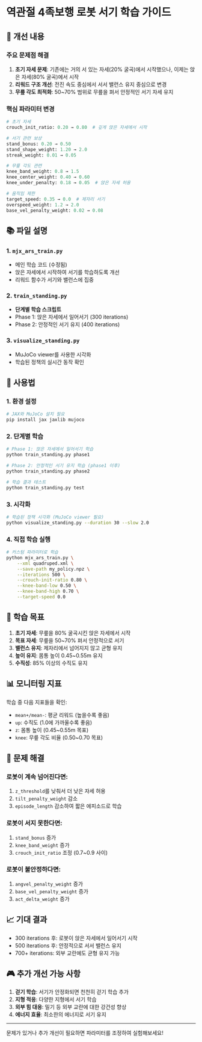# 역관절 4족보행 로봇 서기 학습 가이드

## 🤖 개선 내용

### 주요 문제점 해결
1. **초기 자세 문제**: 기존에는 거의 서 있는 자세(20% 굴곡)에서 시작했으나, 이제는 앉은 자세(80% 굴곡)에서 시작
2. **리워드 구조 개선**: 전진 속도 중심에서 서서 밸런스 유지 중심으로 변경
3. **무릎 각도 최적화**: 50~70% 범위로 무릎을 펴서 안정적인 서기 자세 유지

### 핵심 파라미터 변경
```python
# 초기 자세
crouch_init_ratio: 0.20 → 0.80  # 깊게 앉은 자세에서 시작

# 서기 관련 보상
stand_bonus: 0.20 → 0.50
stand_shape_weight: 1.20 → 2.0
streak_weight: 0.01 → 0.05

# 무릎 각도 관련  
knee_band_weight: 0.8 → 1.5
knee_center_weight: 0.40 → 0.60
knee_under_penalty: 0.18 → 0.05  # 앉은 자세 허용

# 움직임 제한
target_speed: 0.35 → 0.0  # 제자리 서기
overspeed_weight: 1.2 → 2.0
base_vel_penalty_weight: 0.02 → 0.08
```

## 📚 파일 설명

### 1. `mjx_ars_train.py`
- 메인 학습 코드 (수정됨)
- 앉은 자세에서 시작하여 서기를 학습하도록 개선
- 리워드 함수가 서기와 밸런스에 집중

### 2. `train_standing.py`
- **단계별 학습 스크립트**
- Phase 1: 앉은 자세에서 일어서기 (300 iterations)
- Phase 2: 안정적인 서기 유지 (400 iterations)

### 3. `visualize_standing.py`
- MuJoCo viewer를 사용한 시각화
- 학습된 정책의 실시간 동작 확인

## 🚀 사용법

### 1. 환경 설정
```bash
# JAX와 MuJoCo 설치 필요
pip install jax jaxlib mujoco
```

### 2. 단계별 학습
```bash
# Phase 1: 앉은 자세에서 일어서기 학습
python train_standing.py phase1

# Phase 2: 안정적인 서기 유지 학습 (phase1 이후)
python train_standing.py phase2

# 학습 결과 테스트
python train_standing.py test
```

### 3. 시각화
```bash
# 학습된 정책 시각화 (MuJoCo viewer 필요)
python visualize_standing.py --duration 30 --slow 2.0
```

### 4. 직접 학습 실행
```bash
# 커스텀 파라미터로 학습
python mjx_ars_train.py \
    --xml quadruped.xml \
    --save-path my_policy.npz \
    --iterations 500 \
    --crouch-init-ratio 0.80 \
    --knee-band-low 0.50 \
    --knee-band-high 0.70 \
    --target-speed 0.0
```

## 🎯 학습 목표

1. **초기 자세**: 무릎을 80% 굴곡시킨 앉은 자세에서 시작
2. **목표 자세**: 무릎을 50~70% 펴서 안정적으로 서기
3. **밸런스 유지**: 제자리에서 넘어지지 않고 균형 유지
4. **높이 유지**: 몸통 높이 0.45~0.55m 유지
5. **수직성**: 85% 이상의 수직도 유지

## 📊 모니터링 지표

학습 중 다음 지표들을 확인:
- `mean+/mean-`: 평균 리워드 (높을수록 좋음)
- `up`: 수직도 (1.0에 가까울수록 좋음)
- `z`: 몸통 높이 (0.45~0.55m 목표)
- `knee`: 무릎 각도 비율 (0.50~0.70 목표)

## 🔧 문제 해결

### 로봇이 계속 넘어진다면:
1. `z_threshold`를 낮춰서 더 낮은 자세 허용
2. `tilt_penalty_weight` 감소
3. `episode_length` 감소하여 짧은 에피소드로 학습

### 로봇이 서지 못한다면:
1. `stand_bonus` 증가
2. `knee_band_weight` 증가
3. `crouch_init_ratio` 조정 (0.7~0.9 사이)

### 로봇이 불안정하다면:
1. `angvel_penalty_weight` 증가
2. `base_vel_penalty_weight` 증가
3. `act_delta_weight` 증가

## 📈 기대 결과

- 300 iterations 후: 로봇이 앉은 자세에서 일어서기 시작
- 500 iterations 후: 안정적으로 서서 밸런스 유지
- 700+ iterations: 외부 교란에도 균형 유지 가능

## 🎮 추가 개선 가능 사항

1. **걷기 학습**: 서기가 안정화되면 천천히 걷기 학습 추가
2. **지형 적응**: 다양한 지형에서 서기 학습
3. **외부 힘 대응**: 밀기 등 외부 교란에 대한 강건성 향상
4. **에너지 효율**: 최소한의 에너지로 서기 유지

---

문제가 있거나 추가 개선이 필요하면 파라미터를 조정하여 실험해보세요!